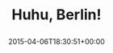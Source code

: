 ---
retweeted: false
source: <a href="http://mvilla.it/fenix" rel="nofollow">Fenix for Android</a>
entities:
  user_mentions: []
  urls: []
  symbols: []
  media:
  - expanded_url: https://twitter.com/bascht/status/585147672874586113/photo/1
    indices:
    - '14'
    - '36'
    url: http://t.co/X85JW9QceT
    media_url: http://pbs.twimg.com/media/CB7ctJ1W0AE_zLc.jpg
    id_str: '585147669896679425'
    id: '585147669896679425'
    media_url_https: https://pbs.twimg.com/media/CB7ctJ1W0AE_zLc.jpg
    sizes:
      medium:
        w: '679'
        h: '1200'
        resize: fit
      small:
        w: '385'
        h: '680'
        resize: fit
      thumb:
        w: '150'
        h: '150'
        resize: crop
      large:
        w: '760'
        h: '1344'
        resize: fit
    type: photo
    display_url: pic.twitter.com/X85JW9QceT
  hashtags: []
display_text_range:
- '0'
- '36'
favorite_count: '8'
id_str: '585147672874586113'
truncated: false
retweet_count: '0'
id: '585147672874586113'
possibly_sensitive: false
created_at: Mon Apr 06 18:30:51 +0000 2015
favorited: false
full_text: Huhu, Berlin!
lang: in
extended_entities:
  media:
  - expanded_url: https://twitter.com/bascht/status/585147672874586113/photo/1
    indices:
    - '14'
    - '36'
    url: http://t.co/X85JW9QceT
    media_url: http://pbs.twimg.com/media/CB7ctJ1W0AE_zLc.jpg
    id_str: '585147669896679425'
    id: '585147669896679425'
    media_url_https: https://pbs.twimg.com/media/CB7ctJ1W0AE_zLc.jpg
    sizes:
      medium:
        w: '679'
        h: '1200'
        resize: fit
      small:
        w: '385'
        h: '680'
        resize: fit
      thumb:
        w: '150'
        h: '150'
        resize: crop
      large:
        w: '760'
        h: '1344'
        resize: fit
    type: photo
    display_url: pic.twitter.com/X85JW9QceT
tags:
- pesos/twitter
date: '2015-04-06T18:30:51+00:00'
src: https://twitter.com/bascht/status/585147672874586113
original_url: https://twitter.com/bascht/status/585147672874586113
type: twitter_tweet
media_url: https://img.bascht.com/twitter/pbs.twimg.com/media/CB7ctJ1W0AE_zLc.jpg
text: Huhu, Berlin!
title: 'Huhu, Berlin!

  '

---